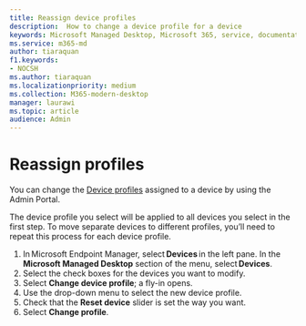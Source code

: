 ```yaml
---
title: Reassign device profiles
description:  How to change a device profile for a device
keywords: Microsoft Managed Desktop, Microsoft 365, service, documentation
ms.service: m365-md
author: tiaraquan
f1.keywords:
- NOCSH
ms.author: tiaraquan
ms.localizationpriority: medium
ms.collection: M365-modern-desktop
manager: laurawi
ms.topic: article
audience: Admin
---
```


# Reassign profiles

You can change the [Device profiles](../service-description/profiles.md) assigned to a device by using the Admin Portal.

The device profile you select will be applied to all devices you select in the first step. To move separate devices to different profiles, you’ll need to repeat this process for each device profile. 

1. In Microsoft Endpoint Manager, select **Devices** in the left pane. In the **Microsoft Managed Desktop** section of the menu, select **Devices**.  
2. Select the check boxes for the devices you want to modify. 
3. Select **Change device profile**; a fly-in opens.
4. Use the drop-down menu to select the new device profile.
5. Check that the **Reset device** slider is set the way you want.
6. Select **Change profile**.


